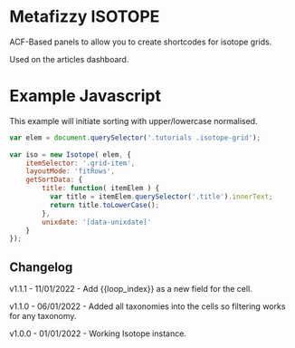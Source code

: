 # Metafizzy ISOTOPE

ACF-Based panels to allow you to create shortcodes for isotope grids.

Used on the articles dashboard.

# Example Javascript

This example will initiate sorting with upper/lowercase normalised.

```javascript
var elem = document.querySelector('.tutorials .isotope-grid');
    
var iso = new Isotope( elem, {
	itemSelector: '.grid-item',
	layoutMode: 'fitRows',
	getSortData: {
		title: function( itemElem ) {
		  var title = itemElem.querySelector('.title').innerText;
		  return title.toLowerCase();
		},
		unixdate: '[data-unixdate]'
	}
});
```

## Changelog

v1.1.1 - 11/01/2022 - Add {{loop_index}} as a new field for the cell.

v1.1.0 - 06/01/2022 - Added all taxonomies into the cells so filtering works for any taxonomy.

v1.0.0 - 01/01/2022 - Working Isotope instance.